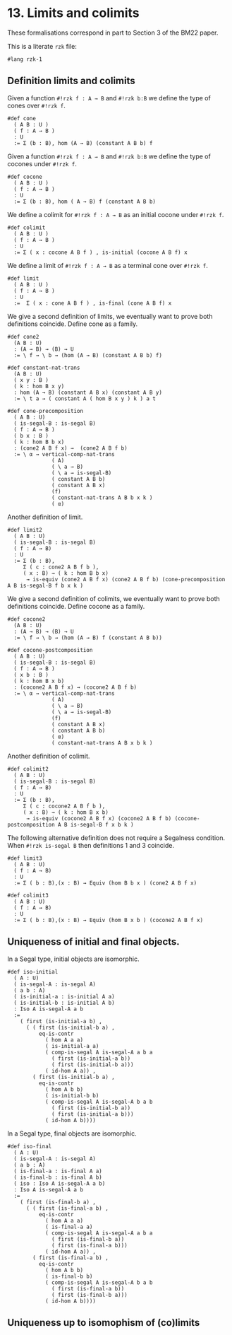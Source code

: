 # 13. Limits and colimits

These formalisations correspond in part to Section 3 of the BM22 paper.

This is a literate `rzk` file:

```rzk
#lang rzk-1
```

## Definition limits and colimits

Given a function `#!rzk f : A → B` and `#!rzk b:B` we define the type of cones
over `#!rzk f`.

```rzk
#def cone
  ( A B : U )
  ( f : A → B )
  : U
  := Σ (b : B), hom (A → B) (constant A B b) f
```

Given a function `#!rzk f : A → B` and `#!rzk b:B` we define the type of cocones
under `#!rzk f`.

```rzk
#def cocone
  ( A B : U )
  ( f : A → B )
  : U
  := Σ (b : B), hom ( A → B) f (constant A B b)
```
We define a colimit for `#!rzk f : A → B` as an initial cocone under `#!rzk f`.

```rzk
#def colimit
  ( A B : U )
  ( f : A → B )
  : U
  := Σ ( x : cocone A B f ) , is-initial (cocone A B f) x
```

We define a limit of `#!rzk f : A → B` as a terminal cone over `#!rzk f`.

```rzk
#def limit
  ( A B : U )
  ( f : A → B )
  : U
  :=  Σ ( x : cone A B f ) , is-final (cone A B f) x
```
We give a second definition of limits, we eventually want to prove both definitions coincide.
Define cone as a family.

```rzk
#def cone2
  (A B : U)
  : (A → B) → (B) → U
  := \ f → \ b → (hom (A → B) (constant A B b) f)
```
```rzk
#def constant-nat-trans
  (A B : U)
  ( x y : B )
  ( k : hom B x y)
  : hom (A → B) (constant A B x) (constant A B y)
  := \ t a → ( constant A ( hom B x y ) k ) a t
```

```rzk
#def cone-precomposition
  ( A B : U)
  ( is-segal-B : is-segal B)
  ( f : A → B )
  ( b x : B )
  ( k : hom B b x)
  : (cone2 A B f x) →  (cone2 A B f b)
  := \ α → vertical-comp-nat-trans
              ( A)
              ( \ a → B)
              ( \ a → is-segal-B)
              ( constant A B b)
              ( constant A B x)
              (f)
              ( constant-nat-trans A B b x k )
              ( α)
```
Another definition of limit.

```rzk
#def limit2
  ( A B : U)
  ( is-segal-B : is-segal B)
  ( f : A → B)
  : U
  := Σ (b : B),
     Σ ( c : cone2 A B f b ),
     ( x : B) → ( k : hom B b x)
      → is-equiv (cone2 A B f x) (cone2 A B f b) (cone-precomposition A B is-segal-B f b x k )
```

We give a second definition of colimits, we eventually want to prove both definitions coincide.
Define cocone as a family.

```rzk
#def cocone2
  (A B : U)
  : (A → B) → (B) → U
  := \ f → \ b → (hom (A → B) f (constant A B b))
```

```rzk
#def cocone-postcomposition
  ( A B : U)
  ( is-segal-B : is-segal B)
  ( f : A → B )
  ( x b : B )
  ( k : hom B x b)
  : (cocone2 A B f x) → (cocone2 A B f b)
  := \ α → vertical-comp-nat-trans
              ( A)
              ( \ a → B)
              ( \ a → is-segal-B)
              (f)
              ( constant A B x)
              ( constant A B b)
              ( α)
              ( constant-nat-trans A B x b k )
```
Another definition of colimit.

```rzk
#def colimit2
  ( A B : U)
  ( is-segal-B : is-segal B)
  ( f : A → B)
  : U
  := Σ (b : B),
     Σ ( c : cocone2 A B f b ),
     ( x : B) → ( k : hom B x b)
      → is-equiv (cocone2 A B f x) (cocone2 A B f b) (cocone-postcomposition A B is-segal-B f x b k )
```
The following alternative definition does not require a Segalness condition. When
`#!rzk is-segal B` then definitions 1 and 3 coincide.

```rzk
#def limit3
  ( A B : U)
  ( f : A → B)
  : U
  := Σ ( b : B),(x : B) → Equiv (hom B b x ) (cone2 A B f x)
```
```rzk
#def colimit3
  ( A B : U)
  ( f : A → B)
  : U
  := Σ ( b : B),(x : B) → Equiv (hom B x b ) (cocone2 A B f x)
```

## Uniqueness of initial and final objects.

In a Segal type, initial objects are isomorphic.

```rzk
#def iso-initial
  ( A : U)
  ( is-segal-A : is-segal A)
  ( a b : A)
  ( is-initial-a : is-initial A a)
  ( is-initial-b : is-initial A b)
  : Iso A is-segal-A a b
  :=
    ( first (is-initial-a b) ,
      ( ( first (is-initial-b a) ,
          eq-is-contr
            ( hom A a a)
            ( is-initial-a a)
            ( comp-is-segal A is-segal-A a b a
              ( first (is-initial-a b))
              ( first (is-initial-b a)))
            ( id-hom A a)) ,
        ( first (is-initial-b a) ,
          eq-is-contr
            ( hom A b b)
            ( is-initial-b b)
            ( comp-is-segal A is-segal-A b a b
              ( first (is-initial-b a))
              ( first (is-initial-a b)))
            ( id-hom A b))))
```

In a Segal type, final objects are isomorphic.

```rzk
#def iso-final
  ( A : U)
  ( is-segal-A : is-segal A)
  ( a b : A)
  ( is-final-a : is-final A a)
  ( is-final-b : is-final A b)
  ( iso : Iso A is-segal-A a b)
  : Iso A is-segal-A a b
  :=
    ( first (is-final-b a) ,
      ( ( first (is-final-a b) ,
          eq-is-contr
            ( hom A a a)
            ( is-final-a a)
            ( comp-is-segal A is-segal-A a b a
              ( first (is-final-b a))
              ( first (is-final-a b)))
            ( id-hom A a)) ,
        ( first (is-final-a b) ,
          eq-is-contr
            ( hom A b b)
            ( is-final-b b)
            ( comp-is-segal A is-segal-A b a b
              ( first (is-final-a b))
              ( first (is-final-b a)))
            ( id-hom A b))))
```

## Uniqueness up to isomophism of (co)limits
